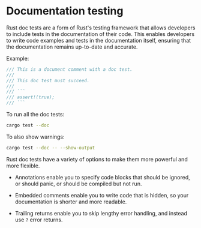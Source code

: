 # Documentation testing

Rust doc tests are a form of Rust's testing framework that allows developers to include tests in the documentation of their code. This enables developers to write code examples and tests in the documentation itself, ensuring that the documentation remains up-to-date and accurate.

Example:

```rust
/// This is a document comment with a doc test.
///
/// This doc test must succeed.
/// 
/// ```
/// assert!(true);
/// ```
```

To run all the doc tests:

```sh
cargo test --doc
```

To also show warnings:

```sh
cargo test --doc -- --show-output
```

Rust doc tests have a variety of options to make them more powerful and more flexible.

* Annotations enable you to specify code blocks that should be ignored, or should panic, or should be compiled but not run. 

* Embedded comments enable you to write code that is hidden, so your documentation is shorter and more readable.
  
* Trailing returns enable you to skip lengthy error handling, and instead use `?` error returns.
